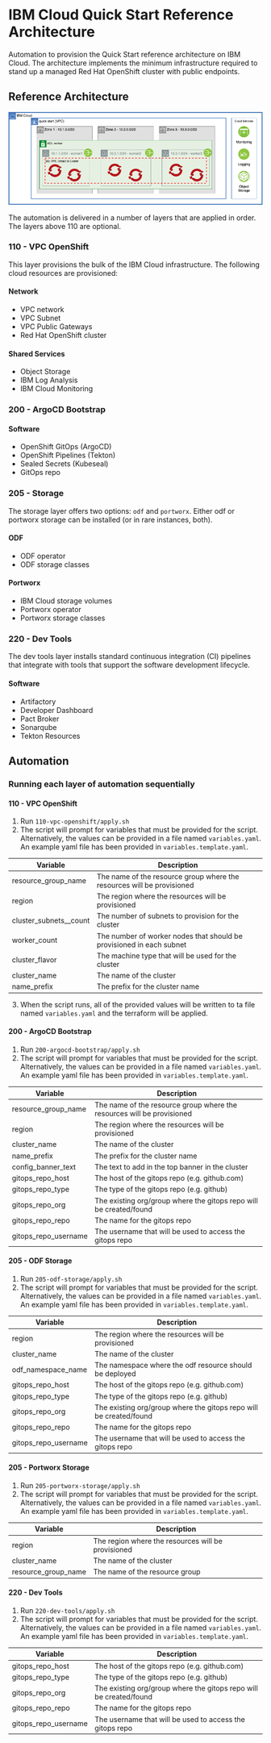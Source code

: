 # IBM Cloud Quick Start Reference Architecture

Automation to provision the Quick Start reference architecture on IBM Cloud. The architecture implements the minimum infrastructure required to stand up a managed Red Hat OpenShift cluster with public endpoints.

## Reference Architecture

![QuickStart](architecture.png)

The automation is delivered in a number of layers that are applied in order. The layers above 110 are optional.

### 110 - VPC OpenShift

This layer provisions the bulk of the IBM Cloud infrastructure. The following cloud resources are provisioned:

#### Network

- VPC network
- VPC Subnet
- VPC Public Gateways
- Red Hat OpenShift cluster

#### Shared Services

- Object Storage
- IBM Log Analysis
- IBM Cloud Monitoring

### 200 - ArgoCD Bootstrap

#### Software

- OpenShift GitOps (ArgoCD)
- OpenShift Pipelines (Tekton)
- Sealed Secrets (Kubeseal)
- GitOps repo

### 205 - Storage

The storage layer offers two options: `odf` and `portworx`. Either odf or portworx storage can be installed (or in rare instances, both).

#### ODF

- ODF operator
- ODF storage classes

#### Portworx

- IBM Cloud storage volumes
- Portworx operator
- Portworx storage classes

### 220 - Dev Tools

The dev tools layer installs standard continuous integration (CI) pipelines that integrate with tools that support the software development lifecycle. 

#### Software

- Artifactory
- Developer Dashboard
- Pact Broker
- Sonarqube
- Tekton Resources

## Automation

### Running each layer of automation sequentially

#### 110 - VPC OpenShift

1. Run `110-vpc-openshift/apply.sh`
2. The script will prompt for variables that must be provided for the script. Alternatively, the values can be provided in a file named `variables.yaml`. An example yaml file has been provided in `variables.template.yaml`.

| Variable               | Description                                                            |
|------------------------|------------------------------------------------------------------------|
| resource_group_name    | The name of the resource group where the resources will be provisioned |
| region                 | The region where the resources will be provisioned                     |
| cluster_subnets__count | The number of subnets to provision for the cluster                     |
| worker_count           | The number of worker nodes that should be provisioned in each subnet   |
| cluster_flavor         | The machine type that will be used for the cluster                     |
| cluster_name           | The name of the cluster                                                |
| name_prefix            | The prefix for the cluster name                                        |

3. When the script runs, all of the provided values will be written to ta file named `variables.yaml` and the terraform will be applied.

#### 200 - ArgoCD Bootstrap

1. Run `200-argocd-bootstrap/apply.sh`
2. The script will prompt for variables that must be provided for the script. Alternatively, the values can be provided in a file named `variables.yaml`. An example yaml file has been provided in `variables.template.yaml`.

| Variable               | Description                                                            |
|------------------------|------------------------------------------------------------------------|
| resource_group_name    | The name of the resource group where the resources will be provisioned |
| region                 | The region where the resources will be provisioned                     |
| cluster_name           | The name of the cluster                                                |
| name_prefix            | The prefix for the cluster name                                        |
| config_banner_text     | The text to add in the top banner in the cluster                       |
| gitops_repo_host       | The host of the gitops repo (e.g. github.com)                          |
| gitops_repo_type       | The type of the gitops repo (e.g. github)                              |
| gitops_repo_org        | The existing org/group where the gitops repo will be created/found     |
| gitops_repo_repo       | The name for the gitops repo                                           |
| gitops_repo_username   | The username that will be used to access the gitops repo               |

#### 205 - ODF Storage

1. Run `205-odf-storage/apply.sh`
2. The script will prompt for variables that must be provided for the script. Alternatively, the values can be provided in a file named `variables.yaml`. An example yaml file has been provided in `variables.template.yaml`.

| Variable               | Description                                                            |
|------------------------|------------------------------------------------------------------------|
| region                 | The region where the resources will be provisioned                     |
| cluster_name           | The name of the cluster                                                |
| odf_namespace_name     | The namespace where the odf resource should be deployed                |
| gitops_repo_host       | The host of the gitops repo (e.g. github.com)                          |
| gitops_repo_type       | The type of the gitops repo (e.g. github)                              |
| gitops_repo_org        | The existing org/group where the gitops repo will be created/found     |
| gitops_repo_repo       | The name for the gitops repo                                           |
| gitops_repo_username   | The username that will be used to access the gitops repo               |

#### 205 - Portworx Storage

1. Run `205-portworx-storage/apply.sh`
2. The script will prompt for variables that must be provided for the script. Alternatively, the values can be provided in a file named `variables.yaml`. An example yaml file has been provided in `variables.template.yaml`.

| Variable               | Description                                                        |
|------------------------|--------------------------------------------------------------------|
| region                 | The region where the resources will be provisioned                 |
| cluster_name           | The name of the cluster                                            |
| resource_group_name    | The name of the resource group                                     |

#### 220 - Dev Tools

1. Run `220-dev-tools/apply.sh`
2. The script will prompt for variables that must be provided for the script. Alternatively, the values can be provided in a file named `variables.yaml`. An example yaml file has been provided in `variables.template.yaml`.

| Variable             | Description                                                        |
|----------------------|--------------------------------------------------------------------|
| gitops_repo_host     | The host of the gitops repo (e.g. github.com)                      |
| gitops_repo_type     | The type of the gitops repo (e.g. github)                          |
| gitops_repo_org      | The existing org/group where the gitops repo will be created/found |
| gitops_repo_repo     | The name for the gitops repo                                       |
| gitops_repo_username | The username that will be used to access the gitops repo           |
